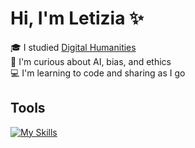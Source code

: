 # Hi, I'm Letizia ✨

🎓 I studied [Digital Humanities](https://www.corsi.univr.it/?ent=cs&id=904&menu=studiare&tab=insegnamenti&aa=2021/2022&lang=en)   
👀 I'm curious about AI, bias, and ethics  
💻 I'm learning to code and sharing as I go

## Tools
[![My Skills](https://skillicons.dev/icons?i=py,latex,html,css,js)](https://skillicons.dev)
